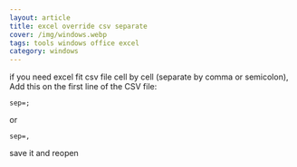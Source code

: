 ```yaml
---
layout: article
title: excel override csv separate
cover: /img/windows.webp
tags: tools windows office excel
category: windows
---
```


if you need excel fit csv file cell by cell (separate by comma or semicolon),
Add this on the first line of the CSV file:

```
sep=;
```

or

```
sep=,
```

save it and reopen
